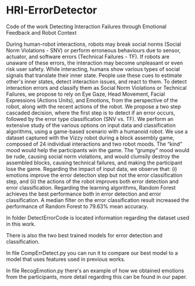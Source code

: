 # HRI-ErrorDetector
Code of the work Detecting Interaction Failures through Emotional Feedback and Robot Context

During human-robot interactions, robots may break social norms (Social Norm Violations - SNV) or perform erroneous behaviours due to sensor, actuator, and software errors (Technical Failures - TF). If robots are unaware of these errors, the interaction may become unpleasant or even risk user safety. While interacting, humans show various types of social
signals that translate their inner state. People use these cues to estimate other's inner states, detect interaction issues, and react to them. To detect interaction errors and classify them as Social Norm Violations or Technical Failures, we propose to rely on Eye Gaze, Head Movement, Facial Expressions (Actions Units), and Emotions, from the perspective of the robot, along with the recent actions of the robot. We propose a two step cascaded decision, where the first step is to detect if an error occurs, followed by the error type classification (SNV vs. TF). We perform an extensive study of the various options on input data and classification algorithms, using a game-based scenario with a humanoid robot. 
We use a dataset captured with the Vizzy robot during a block assembly game, composed of 24 individual interactions and two robot moods. The “kind” mood would help the participants win the game. The “grumpy” mood would be rude, causing social norm violations, and would clumsily destroy the assembled blocks, causing technical failures, and making the participant lose the game.
Regarding the impact of input data, we observe that: (i) emotions improve the error detection step but not the error classification step, and (ii) the actions of the robot improves both error detection and error classification. Regarding the learning algorithms, Random Forest achieves the best performance both in error detection and error classification. A median filter on the error classification result increased the performance of Random Forest to 79.63\% mean accuracy.

In folder DetectErrorCode is located information regarding the dataset used in this work.

There is also the two best trained models for error detection and classification.

In file CompErrDetect.py you can run it to compare our best model to a model that uses features used in previous works.

In file RecogEmotion.py there's an example of how we obtained emotions from the participants, more detail regarding this can be found in our paper.
